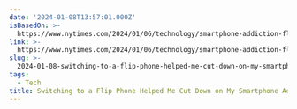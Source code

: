 ```yaml
---
date: '2024-01-08T13:57:01.000Z'
isBasedOn: >-
  https://www.nytimes.com/2024/01/06/technology/smartphone-addiction-flip-phone.html
link: >-
  https://www.nytimes.com/2024/01/06/technology/smartphone-addiction-flip-phone.html
slug: >-
  2024-01-08-switching-to-a-flip-phone-helped-me-cut-down-on-my-smartphone-addiction-t
tags:
  - Tech
title: Switching to a Flip Phone Helped Me Cut Down on My Smartphone Addiction - T
---
```


